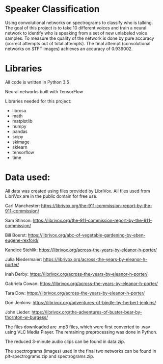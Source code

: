 # Speaker Classification
Using convolutional networks on spectrograms to classify who is talking.
The goal of this project is to take 10 different voices and train a neural network to identify who is speaking from a set of new unlabeled voice samples. To measure the quality of the network is done by pure accuracy (correct attempts out of total attempts). The final attempt (convolutional networks on STFT images) achieves an accuracy of 0.939002.

# Libraries
All code is written in Python 3.5

Neural networks built with TensorFlow

Libraries needed for this project:

- librosa
- math
- matplotlib
- numpy
- pandas
- scipy
- skimage
- sklearn
- tensorflow
- time

# Data used:
All data was created using files provided by LibriVox. All files used from LibriVox are in the public domain for free use.

Carl Manchester: https://librivox.org/the-911-commission-report-by-the-911-commission/

Sam Stinson: https://librivox.org/the-911-commission-report-by-the-911-commission/

Bill Boerst: https://librivox.org/abc-of-vegetable-gardening-by-eben-eugene-rexford/

Kandice Stehlik: https://librivox.org/across-the-years-by-eleanor-h-porter/

Julia Niedermaier: https://librivox.org/across-the-years-by-eleanor-h-porter/

Inah Derby: https://librivox.org/across-the-years-by-eleanor-h-porter/

Gabriela Cowan: https://librivox.org/across-the-years-by-eleanor-h-porter/

Tara Dow: https://librivox.org/across-the-years-by-eleanor-h-porter/

Don Jenkins: https://librivox.org/adventures-of-bindle-by-herbert-jenkins/

John Lieder: https://librivox.org/the-adventures-of-buster-bear-by-thornton-w-burgess/

The files downloaded are .mp3 files, which were first converted to .wav using VLC Media Player. The remaining preprocessing was done in Python.

The reduced 3-minute audio clips can be found in data.zip.

The spectrograms (images) used in the final two networks can be found in plt-spectrograms.zip and spectrograms.zip.
